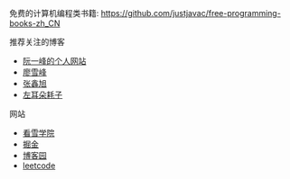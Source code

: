 免费的计算机编程类书籍: https://github.com/justjavac/free-programming-books-zh_CN

推荐关注的博客
- [阮一峰的个人网站](http://www.ruanyifeng.com/home.html)
- [廖雪峰](https://www.liaoxuefeng.com/)
- [张鑫旭](https://www.zhangxinxu.com/)
- [左耳朵耗子](https://coolshell.cn/)

网站
- [看雪学院](https://www.kanxue.com/)
- [掘金](https://juejin.im/)
- [博客园](https://www.cnblogs.com/)
- [leetcode](https://leetcode-cn.com/)